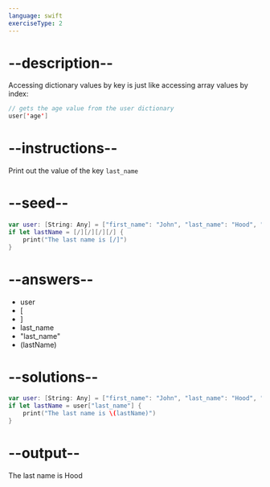 ```yaml
---
language: swift
exerciseType: 2
---
```


# --description--

Accessing dictionary values by key is just like accessing array values by index:
```swift
// gets the age value from the user dictionary
user['age']
```

# --instructions--

Print out the value of the key `last_name`

# --seed--

```swift
var user: [String: Any] = ["first_name": "John", "last_name": "Hood", "age": 30]
if let lastName = [/][/][/][/] {
    print("The last name is [/]")
}
```

# --answers--

- user
- [
- ]
- last_name
- "last_name"
- \(lastName)

# --solutions--

```swift
var user: [String: Any] = ["first_name": "John", "last_name": "Hood", "age": 30]
if let lastName = user["last_name"] {
    print("The last name is \(lastName)")
}
```

# --output--

The last name is Hood
